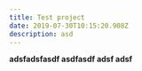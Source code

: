 ```yaml
---
title: Test project
date: 2019-07-30T10:15:20.908Z
description: asd
---
```

**adsfadsfasdf asdfasdf adsf adsf**

